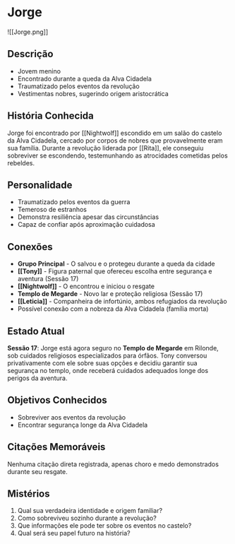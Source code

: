 # Jorge
![[Jorge.png]]
## Descrição
- Jovem menino
- Encontrado durante a queda da Alva Cidadela
- Traumatizado pelos eventos da revolução
- Vestimentas nobres, sugerindo origem aristocrática

## História Conhecida
Jorge foi encontrado por [[Nightwolf]] escondido em um salão do castelo da Alva Cidadela, cercado por corpos de nobres que provavelmente eram sua família. Durante a revolução liderada por [[Rita]], ele conseguiu sobreviver se escondendo, testemunhando as atrocidades cometidas pelos rebeldes.

## Personalidade
- Traumatizado pelos eventos da guerra
- Temeroso de estranhos
- Demonstra resiliência apesar das circunstâncias
- Capaz de confiar após aproximação cuidadosa

## Conexões
- **Grupo Principal** - O salvou e o protegeu durante a queda da cidade
- **[[Tony]]** - Figura paternal que ofereceu escolha entre segurança e aventura (Sessão 17)
- **[[Nightwolf]]** - O encontrou e iniciou o resgate
- **Templo de Megarde** - Novo lar e proteção religiosa (Sessão 17)
- **[[Leticia]]** - Companheira de infortúnio, ambos refugiados da revolução
- Possível conexão com a nobreza da Alva Cidadela (família morta)

## Estado Atual
**Sessão 17**: Jorge está agora seguro no **Templo de Megarde** em Rilonde, sob cuidados religiosos especializados para órfãos. Tony conversou privativamente com ele sobre suas opções e decidiu garantir sua segurança no templo, onde receberá cuidados adequados longe dos perigos da aventura.

## Objetivos Conhecidos
- Sobreviver aos eventos da revolução
- Encontrar segurança longe da Alva Cidadela

## Citações Memoráveis
Nenhuma citação direta registrada, apenas choro e medo demonstrados durante seu resgate.

## Mistérios
1. Qual sua verdadeira identidade e origem familiar?
2. Como sobreviveu sozinho durante a revolução?
3. Que informações ele pode ter sobre os eventos no castelo?
4. Qual será seu papel futuro na história? 